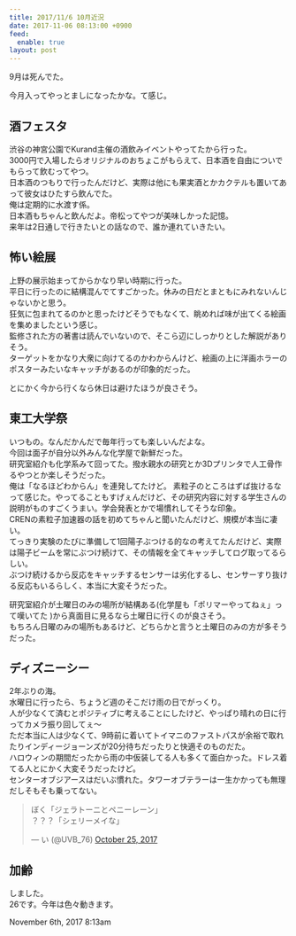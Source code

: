 ```yaml
---
title: 2017/11/6 10月近況
date: 2017-11-06 08:13:00 +0900
feed:
  enable: true
layout: post
---
```

<p>9月は死んでた。</p>    <p>今月入ってやっとましになったかな。て感じ。</p>    <h2>酒フェスタ</h2>    <p>      渋谷の神宮公園でKurand主催の酒飲みイベントやってたから行った。<br>      3000円で入場したらオリジナルのおちょこがもらえて、日本酒を自由についでもらって飲むってやつ。<br>      日本酒のつもりで行ったんだけど、実際は他にも果実酒とかカクテルも置いてあって彼女はひたすら飲んでた。<br>      俺は定期的に水渡す係。<br>      日本酒もちゃんと飲んだよ。帝松ってやつが美味しかった記憶。<br>      来年は2日通しで行きたいとの話なので、誰か連れていきたい。    </p>    <h2>怖い絵展</h2>    <p>      上野の展示始まってからかなり早い時期に行った。<br>      平日に行ったのに結構混んでてすごかった。休みの日だとまともにみれないんじゃないかと思う。<br>      狂気に包まれてるのかと思ったけどそうでもなくて、眺めれば味が出てくる絵画を集めましたという感じ。<br>      監修された方の著書は読んでいないので、そこら辺にしっかりとした解説がありそう。<br>      ターゲットをかなり大衆に向けてるのかわからんけど、絵画の上に洋画ホラーのポスターみたいなキャッチがあるのが印象的だった。    </p>    <p>とにかく今から行くなら休日は避けたほうが良さそう。</p>    <h2>東工大学祭</h2>    <p>      いつもの。なんだかんだで毎年行っても楽しいんだよな。<br>      今回は面子が自分以外みんな化学屋で新鮮だった。<br>      研究室紹介も化学系みて回ってた。撥水親水の研究とか3Dプリンタで人工骨作るやつとか楽しそうだった。<br>      俺は「なるほどわからん」を連発してたけど。      素粒子のところはずば抜けるなって感じた。やってることもすげぇんだけど、その研究内容に対する学生さんの説明がものすごくうまい。学会発表とかで場慣れしてそうな印象。<br>      CRENの素粒子加速器の話を初めてちゃんと聞いたんだけど、規模が本当に凄い。<br>      てっきり実験のたびに準備して1回陽子ぶつける的なの考えてたんだけど、実際は陽子ビームを常にぶつけ続けて、その情報を全てキャッチしてログ取ってるらしい。<br>      ぶつけ続けるから反応をキャッチするセンサーは劣化するし、センサーすり抜ける反応もいるらしく、本当に大変そうだった。    </p>    <p>      研究室紹介が土曜日のみの場所が結構ある(化学屋も「ポリマーやってねぇ」って嘆いてた      )から真面目に見るなら土曜日に行くのが良さそう。<br>      もちろん日曜のみの場所もあるけど、どちらかと言うと土曜日のみの方が多そうだった。    </p>    <h2>ディズニーシー</h2>    <p>      2年ぶりの海。<br>      水曜日に行ったら、ちょうど週のそこだけ雨の日でがっくり。<br>      人が少なくて済むとポジティブに考えることにしたけど、やっぱり晴れの日に行ってカメラ振り回してぇ〜<br>      ただ本当に人は少なくて、9時前に着いてトイマニのファストパスが余裕で取れたりインディージョーンズが20分待ちだったりと快適そのものだた。<br>      ハロウィンの期間だったから雨の中仮装してる人も多くて面白かった。ドレス着てる人とにかく大変そうだったけど。<br>      センターオブジアースはだいぶ慣れた。タワーオブテラーは一生かかっても無理だしそもそも乗ってない。    </p>    <blockquote class="twitter-tweet" data-lang="en">      <p lang="ja" dir="ltr">        ぼく「ジェラトーニとペニーレーン」<br>？？？「シェリーメイな」      </p>      — い (@UVB_76)      <a href="https://twitter.com/UVB_76/status/923018475550806016?ref_src=twsrc%5Etfw" target="_blank">October 25, 2017</a>    </blockquote>    <script async src="https://platform.twitter.com/widgets.js" charset="utf-8"></script>    <h2>加齢</h2>    <p>      しました。<br>      26です。今年は色々動きます。    </p>    <div id="footer">      <span id="timestamp"> November 6th, 2017 8:13am </span>    </div>
